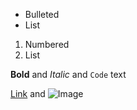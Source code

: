 - Bulleted
- List

1. Numbered
2. List

**Bold** and _Italic_ and `Code` text

[Link](url) and ![Image](src)
```
